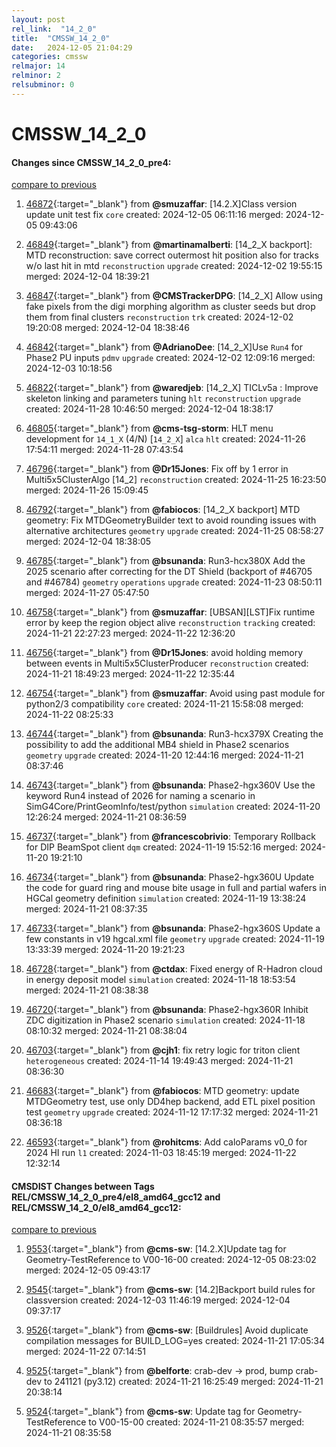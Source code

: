 ```yaml
---
layout: post
rel_link:  "14_2_0"
title:  "CMSSW_14_2_0"
date:   2024-12-05 21:04:29
categories: cmssw
relmajor: 14
relminor: 2
relsubminor: 0
---
```


# CMSSW_14_2_0
#### Changes since CMSSW_14_2_0_pre4:
[compare to previous](https://github.com/cms-sw/cmssw/compare/CMSSW_14_2_0_pre4...CMSSW_14_2_0)



1. [46872](http://github.com/cms-sw/cmssw/pull/46872){:target="_blank"}  from **@smuzaffar**: [14.2.X]Class version update unit test fix `core` created: 2024-12-05 06:11:16 merged: 2024-12-05 09:43:06

2. [46849](http://github.com/cms-sw/cmssw/pull/46849){:target="_blank"}  from **@martinamalberti**: [14_2_X backport]: MTD reconstruction: save correct outermost hit position also for tracks w/o last hit in mtd `reconstruction` `upgrade` created: 2024-12-02 19:55:15 merged: 2024-12-04 18:39:21

3. [46847](http://github.com/cms-sw/cmssw/pull/46847){:target="_blank"}  from **@CMSTrackerDPG**: [14_2_X] Allow using fake pixels from the digi morphing algorithm as cluster seeds but drop them from final clusters `reconstruction` `trk` created: 2024-12-02 19:20:08 merged: 2024-12-04 18:38:46

4. [46842](http://github.com/cms-sw/cmssw/pull/46842){:target="_blank"}  from **@AdrianoDee**: [14_2_X]Use `Run4` for Phase2 PU inputs `pdmv` `upgrade` created: 2024-12-02 12:09:16 merged: 2024-12-03 10:18:56

5. [46822](http://github.com/cms-sw/cmssw/pull/46822){:target="_blank"}  from **@waredjeb**: [14_2_X] TICLv5a : Improve skeleton linking and parameters tuning `hlt` `reconstruction` `upgrade` created: 2024-11-28 10:46:50 merged: 2024-12-04 18:38:17

6. [46805](http://github.com/cms-sw/cmssw/pull/46805){:target="_blank"}  from **@cms-tsg-storm**: HLT menu development for `14_1_X` (4/N)  [`14_2_X`] `alca` `hlt` created: 2024-11-26 17:54:11 merged: 2024-11-28 07:43:54

7. [46796](http://github.com/cms-sw/cmssw/pull/46796){:target="_blank"}  from **@Dr15Jones**: Fix off by 1 error in Multi5x5ClusterAlgo [14_2] `reconstruction` created: 2024-11-25 16:23:50 merged: 2024-11-26 15:09:45

8. [46792](http://github.com/cms-sw/cmssw/pull/46792){:target="_blank"}  from **@fabiocos**:  [14_2_X backport] MTD geometry: Fix MTDGeometryBuilder text to avoid rounding issues with alternative architectures `geometry` `upgrade` created: 2024-11-25 08:58:27 merged: 2024-12-04 18:38:05

9. [46785](http://github.com/cms-sw/cmssw/pull/46785){:target="_blank"}  from **@bsunanda**: Run3-hcx380X Add the 2025 scenario after correcting for the DT Shield (backport of #46705 and #46784) `geometry` `operations` `upgrade` created: 2024-11-23 08:50:11 merged: 2024-11-27 05:47:50

10. [46758](http://github.com/cms-sw/cmssw/pull/46758){:target="_blank"}  from **@smuzaffar**: [UBSAN][LST]Fix runtime error by keep the region object alive `reconstruction` `tracking` created: 2024-11-21 22:27:23 merged: 2024-11-22 12:36:20

11. [46756](http://github.com/cms-sw/cmssw/pull/46756){:target="_blank"}  from **@Dr15Jones**: avoid holding memory between events in Multi5x5ClusterProducer  `reconstruction` created: 2024-11-21 18:49:23 merged: 2024-11-22 12:35:44

12. [46754](http://github.com/cms-sw/cmssw/pull/46754){:target="_blank"}  from **@smuzaffar**: Avoid using past module for python2/3 compatibility `core` created: 2024-11-21 15:58:08 merged: 2024-11-22 08:25:33

13. [46744](http://github.com/cms-sw/cmssw/pull/46744){:target="_blank"}  from **@bsunanda**: Run3-hcx379X Creating the possibility to add the additional MB4 shield in Phase2 scenarios `geometry` `upgrade` created: 2024-11-20 12:44:16 merged: 2024-11-21 08:37:46

14. [46743](http://github.com/cms-sw/cmssw/pull/46743){:target="_blank"}  from **@bsunanda**: Phase2-hgx360V Use the keyword Run4 instead of 2026 for naming a scenario in SimG4Core/PrintGeomInfo/test/python `simulation` created: 2024-11-20 12:26:24 merged: 2024-11-21 08:36:59

15. [46737](http://github.com/cms-sw/cmssw/pull/46737){:target="_blank"}  from **@francescobrivio**: Temporary Rollback for DIP BeamSpot client `dqm` created: 2024-11-19 15:52:16 merged: 2024-11-20 19:21:10

16. [46734](http://github.com/cms-sw/cmssw/pull/46734){:target="_blank"}  from **@bsunanda**: Phase2-hgx360U Update the code for guard ring and mouse bite usage in full and partial wafers in HGCal geometry definition `simulation` created: 2024-11-19 13:38:24 merged: 2024-11-21 08:37:35

17. [46733](http://github.com/cms-sw/cmssw/pull/46733){:target="_blank"}  from **@bsunanda**: Phase2-hgx360S Update a few constants in v19 hgcal.xml file `geometry` `upgrade` created: 2024-11-19 13:33:39 merged: 2024-11-20 19:21:23

18. [46728](http://github.com/cms-sw/cmssw/pull/46728){:target="_blank"}  from **@ctdax**: Fixed energy of R-Hadron cloud in energy deposit model `simulation` created: 2024-11-18 18:53:54 merged: 2024-11-21 08:38:38

19. [46720](http://github.com/cms-sw/cmssw/pull/46720){:target="_blank"}  from **@bsunanda**: Phase2-hgx360R Inhibit ZDC digitization in Phase2 scenario `simulation` created: 2024-11-18 08:10:32 merged: 2024-11-21 08:38:04

20. [46703](http://github.com/cms-sw/cmssw/pull/46703){:target="_blank"}  from **@cjh1**: fix retry logic for triton client `heterogeneous` created: 2024-11-14 19:49:43 merged: 2024-11-21 08:36:30

21. [46683](http://github.com/cms-sw/cmssw/pull/46683){:target="_blank"}  from **@fabiocos**: MTD geometry: update MTDGeometry test, use only DD4hep backend, add ETL pixel position test `geometry` `upgrade` created: 2024-11-12 17:17:32 merged: 2024-11-21 08:36:18

22. [46593](http://github.com/cms-sw/cmssw/pull/46593){:target="_blank"}  from **@rohitcms**: Add caloParams v0_0 for 2024 HI run `l1` created: 2024-11-03 18:45:19 merged: 2024-11-22 12:32:14

#### CMSDIST Changes between Tags REL/CMSSW_14_2_0_pre4/el8_amd64_gcc12 and REL/CMSSW_14_2_0/el8_amd64_gcc12:
[compare to previous](https://github.com/cms-sw/cmsdist/compare/REL/CMSSW_14_2_0_pre4/el8_amd64_gcc12...REL/CMSSW_14_2_0/el8_amd64_gcc12)



1. [9553](http://github.com/cms-sw/cmsdist/pull/9553){:target="_blank"}  from **@cms-sw**: [14.2.X]Update tag for Geometry-TestReference to V00-16-00 created: 2024-12-05 08:23:02 merged: 2024-12-05 09:43:17

2. [9545](http://github.com/cms-sw/cmsdist/pull/9545){:target="_blank"}  from **@cms-sw**: [14.2]Backport build rules for classversion created: 2024-12-03 11:46:19 merged: 2024-12-04 09:37:17

3. [9526](http://github.com/cms-sw/cmsdist/pull/9526){:target="_blank"}  from **@cms-sw**: [Buildrules] Avoid duplicate compilation messages for BUILD_LOG=yes created: 2024-11-21 17:05:34 merged: 2024-11-22 07:14:51

4. [9525](http://github.com/cms-sw/cmsdist/pull/9525){:target="_blank"}  from **@belforte**: crab-dev -> prod, bump crab-dev to 241121 (py3.12) created: 2024-11-21 16:25:49 merged: 2024-11-21 20:38:14

5. [9524](http://github.com/cms-sw/cmsdist/pull/9524){:target="_blank"}  from **@cms-sw**: Update tag for Geometry-TestReference to V00-15-00 created: 2024-11-21 08:35:57 merged: 2024-11-21 08:35:58
